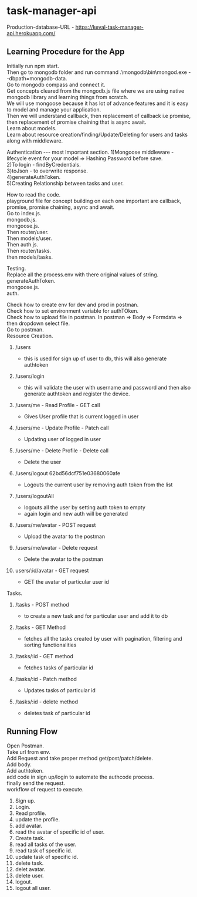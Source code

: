 # task-manager-api
 Production-database-URL - https://keval-task-manager-api.herokuapp.com/ 
## Learning Procedure for the App
Initially run npm start. <br>
Then go to mongodb folder and run command .\mongodb\bin\mongod.exe --dbpath=mongodb-data. <br>
Go to mongodb compass and connect it. <br>
Get concepts cleared from the mongodb.js file where we are using native mongodb library and learning things from scratch. <br>
We will use mongoose because it has lot of advance features and it is easy to model and manage your application. <br>
Then we will understand callback, then replacement of callback i.e promise, then replacement of promise chaining that is async await. <br>
Learn about models. <br>
Learn about resource creation/finding/Update/Deleting for users and tasks along with middleware. <br>

Authentication --- most Important section.
1)Mongoose middleware - lifecycle event for your model
=> Hashing Password before save. <br>
2)To login - findByCredentials. <br>
3)toJson - to overwrite response. <br>
4)generateAuthToken. <br>
5)Creating Relationship between tasks and user. <br>


How to read the code. <br>
playground file for concept building on each one important are callback, promise, promise chaining, async and await. <br>
Go to index.js. <br>
mongodb.js. <br>
mongoose.js. <br>
Then router/user. <br> 
Then models/user. <br>
Then auth.js. <br>
Then router/tasks. <br>
then models/tasks. <br>



Testing. <br> 
Replace all the process.env with there original values of string. <br> 
generateAuthToken. <br>
mongoose.js. <br>
auth. <br>

Check how to create env for dev and prod in postman. <br>
Check how to set environment variable for authTOken. <br>
Check how to upload file in postman.
In postman => Body => Formdata => then dropdown select file.  <br>
Go to postman. <br>
Resource Creation. <br>
1) /users 
    - this is used for sign up of user to db, this will also generate authtoken

2) /users/login 
    - this will validate the user with username and password and then also generate authtoken and register the device.


3) /users/me - Read Profile - GET call
    - Gives User profile that is current logged in user


4) /users/me - Update Profile - Patch call
    - Updating user of logged in user

5) /users/me - Delete Profile - Delete call
    - Delete the user

6) /users/logout 62bd56dcf751e03680060afe
    - Logouts the current user by removing auth token from the list

7) /users/logoutAll
    - logouts all the user by setting auth token to empty
    - again login and new auth will be generated


8) /users/me/avatar - POST request
    - Upload the avatar to the postman

9) /users/me/avatar - Delete request
    - Delete the avatar to the postman

10) users/:id/avatar - GET request
    - GET the avatar of particular user id

Tasks. <br>
1) /tasks - POST method
    - to create a new task and for particular user and add it to db

2) /tasks - GET Method
    - fetches all the tasks created by user with pagination, filtering and sorting functionalities

3) /tasks/:id - GET method
    - fetches tasks of particular id

4) /tasks/:id - Patch method
    - Updates tasks of particular id

5) /tasks/:id - delete method
    - deletes task of particular id


## Running Flow
Open Postman. <br>
Take url from env. <br>
Add Request and take proper method get/post/patch/delete. <br>
Add body. <br>
Add authtoken. <br> 
add code in sign up/login to automate the authcode process. <br>
finally send the request. <br>
workflow of request to execute. <br>
1. Sign up. <br>
2. Login. <br>
3. Read profile. <br>
4. update the profile. <br>
5. add avatar. <br>
6. read the avatar of specific id of user. <br>
7. Create task. <br>
8. read all tasks of the user. <br>
9. read task of specific id. <br>
10. update task of specific id. <br>
11. delete task. <br>
12. delet avatar. <br>
13. delete user. <br>
14. logout. <br>
15. logout all user. <br>
